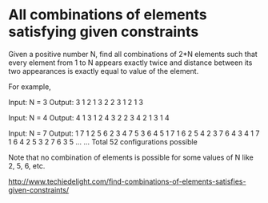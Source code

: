 # All combinations of elements satisfying given constraints

Given a positive number N, find all combinations of 2*N elements such that every element from 1 to N appears exactly twice and distance between its two appearances is exactly equal to value of the element.
 
For example,

Input: N = 3
Output:
3 1 2 1 3 2
2 3 1 2 1 3

Input: N = 4
Output:
4 1 3 1 2 4 3 2
2 3 4 2 1 3 1 4

Input: N = 7
Output:
1 7 1 2 5 6 2 3 4 7 5 3 6 4
5 1 7 1 6 2 5 4 2 3 7 6 4 3
4 1 7 1 6 4 2 5 3 2 7 6 3 5
…
…
Total 52 configurations possible

Note that no combination of elements is possible for some values of N like 2, 5, 6, etc.

http://www.techiedelight.com/find-combinations-of-elements-satisfies-given-constraints/